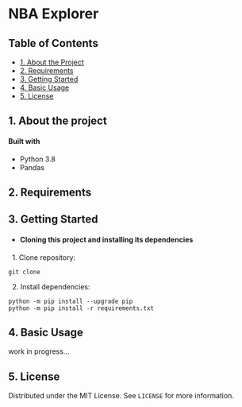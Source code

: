 # NBA Explorer

## Table of Contents

* [1. About the Project](#1-about-the-project)
* [2. Requirements](#2-requirements)
* [3. Getting Started](#3-getting-started)
* [4. Basic Usage](#4-license)
* [5. License](#5-license)

## 1. About the project



#### Built with

* Python 3.8
* Pandas

## 2. Requirements



## 3. Getting Started


* #### Cloning this project and installing its dependencies

&nbsp;&nbsp;1. Clone repository:

```
git clone 
```
&nbsp;&nbsp;2. Install dependencies:

```
python -m pip install --upgrade pip
python -m pip install -r requirements.txt
```

## 4. Basic Usage

work in progress...

## 5. License

Distributed under the MIT License. See `LICENSE` for more information.
